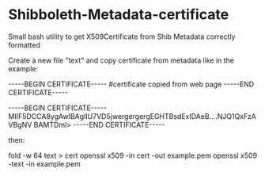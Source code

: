 # Shibboleth-Metadata-certificate
Small bash utility to get X509Certificate from Shib Metadata correctly formatted


Create a new file "text" and copy certificate from metadata like in the example:

-----BEGIN CERTIFICATE-----
#certificate copied from web page
-----END CERTIFICATE-----


-----BEGIN CERTIFICATE-----
MIIF5DCCA8ygAwIBAgIIU7VD5jwergergergEGHTBsdExIDAeB....NJQ1QxFzAVBgNV BAMTDml>
-----END CERTIFICATE-----

then:


fold -w 64 text > cert
openssl x509 -in cert -out example.pem
openssl x509 -text -in example.pem
